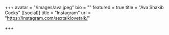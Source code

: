 +++
avatar = "/images/ava.jpeg"
bio = ""
featured = true
title = "Ava Shakib Cocks"
[[social]]
title = "Instagram"
url = "https://instagram.com/sextalklovetalk/"

+++
